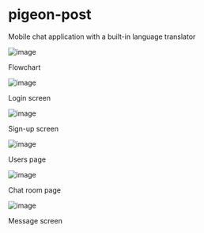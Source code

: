 # pigeon-post
Mobile chat application with a built-in language translator 

![image](https://user-images.githubusercontent.com/76612512/164393167-9c69eaf6-5aef-41f9-930c-fb59ae86a813.png)

Flowchart


![image](https://user-images.githubusercontent.com/76612512/164393239-3f0dbbdd-104f-4cd1-986c-c40be6904e4c.png)

Login screen


![image](https://user-images.githubusercontent.com/76612512/164393329-787382ad-e3f6-4b74-8dce-80836f4bb2c9.png)

Sign-up screen


![image](https://user-images.githubusercontent.com/76612512/164393390-b4cd19ee-ca30-4386-9caf-976a703faf7c.png)

Users page


![image](https://user-images.githubusercontent.com/76612512/164393411-dce1db3f-cfad-420c-90d7-c16ea7572508.png)

Chat room page


![image](https://user-images.githubusercontent.com/76612512/164393439-ade40255-e29f-4574-8e44-acceb5c5ebd7.png)

Message screen

